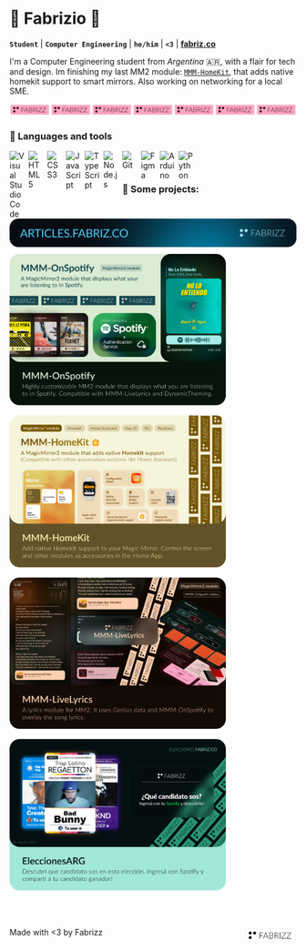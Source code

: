 # 🧸 Fabrizio 🧸
**`Student`** | **`Computer Engineering`** | **`he/him`** | **`<3`** | **[fabriz.co](https://fabriz.co)**

I'm a Computer Engineering student from _Argentina_ 🇦🇷, with a flair for tech and design. Im finishing my last MM2 module: [`MMM-HomeKit`](https://github.com/Fabrizz/MMM-HomeKit), that adds native homekit support to smart mirrors. Also working on networking for a local SME.

[<img alt="Fabrizz Logo" src="https://github.com/fabrizz/fabrizz/blob/main/assets/logo_train.png?raw=true" />](https://fabriz.co)

### 🧉 Languages and tools
<img align="left" alt="Visual Studio Code" width="26px" src="https://cdn.jsdelivr.net/gh/devicons/devicon/icons/vscode/vscode-original.svg" style="padding-right:7px;" />
<img align="left" alt="HTML5" width="26px" src="https://cdn.jsdelivr.net/gh/devicons/devicon/icons/html5/html5-original.svg" style="padding-right:7px;" />
<img align="left" alt="CSS3" width="26px" src="https://cdn.jsdelivr.net/gh/devicons/devicon/icons/css3/css3-original.svg" style="padding-right:7px;" />
<img align="left" alt="JavaScript" width="26px" src="https://cdn.jsdelivr.net/gh/devicons/devicon/icons/javascript/javascript-original.svg" style="padding-right:7px;" />
<img align="left" alt="TypeScript" width="26px" src="https://cdn.jsdelivr.net/gh/devicons/devicon/icons/typescript/typescript-original.svg" style="padding-right:7px;" />
<img align="left" alt="Node.js" width="26px" src="https://cdn.jsdelivr.net/gh/devicons/devicon/icons/nodejs/nodejs-original.svg" style="padding-right:7px;" />
<img align="left" alt="Git" width="26px" src="https://cdn.jsdelivr.net/gh/devicons/devicon/icons/git/git-original.svg" style="padding-right:7px;" />
<img align="left" alt="Figma" width="26px" src="https://cdn.jsdelivr.net/gh/devicons/devicon/icons/figma/figma-original.svg" style="padding-right:7px;" />
<img align="left" alt="Arduino" width="26px" src="https://cdn.jsdelivr.net/gh/devicons/devicon/icons/arduino/arduino-original.svg" style="padding-right:7px;" />
<img align="left" alt="Python" width="26px" src="https://cdn.jsdelivr.net/gh/devicons/devicon/icons/python/python-original.svg" style="padding-right:7px;" />

<br />
<br />

### 🧱 Some projects:
[<img alt="Fabrizz Blog" src="https://github.com/fabrizz/fabrizz/blob/main/assets/blog-banner.png?raw=true" />](https://articles.fabriz.co)
[<img align="left" alt="OnSpotify" width="380px" src="https://github.com/fabrizz/fabrizz/blob/main/assets/ONSP.png?raw=true" style="padding-right:30px;" />](https://github.com/Fabrizz/MMM-OnSpotify)
[<img align="left" alt="Homekit" width="380px" src="https://github.com/fabrizz/fabrizz/blob/main/assets/HMKT.png?raw=true" style="padding-right:30px;" />](https://github.com/Fabrizz/MMM-HomeKit)
[<img align="left" alt="LiveLyrics" width="380px" src="https://github.com/fabrizz/fabrizz/blob/main/assets/LILY.png?raw=true" style="padding-right:30px;" />](https://github.com/Fabrizz/MMM-LiveLyrics)
[<img align="left" alt="EleccionesArg" width="380px" src="https://github.com/fabrizz/fabrizz/blob/main/assets/EARG.png?raw=true" style="padding-right:30px;" />](https://elecciones.fabriz.co)


![Hidden](https://github.com/fabrizz/fabrizz/blob/main/assets/spacer.png?raw=true)

#

[<img alt="Fabrizz logo" src="https://github.com/fabrizz/fabrizz/blob/main/assets/shlogo.png?raw=true" width="92" align="right">](https://fabriz.co)
<p align="left">Made with <3 by Fabrizz</p>

